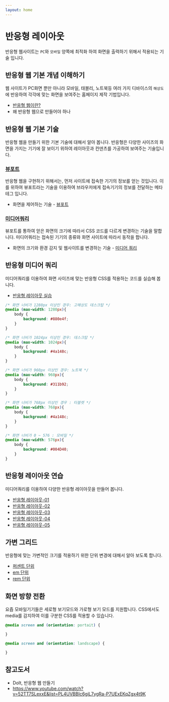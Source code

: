 ```yaml
---
layout: home
---
```


# 반응형 레이아웃
반응형 웹사이트는 `PC`와 `모바일` 양쪽에 최적화 하여 화면을 출력하기 위해서 적용되는 기술 입니다.


## 반응형 웹 기본 개념 이해하기
웹 사이트가 PC화면 뿐만 아니라 모바일, 태블리, 노트북등 여러 가지 디바이스의 `해상도`에 반응하여 각각에 맞는 화면을 보여주는 홈페이지 제작 기법입니다.

* [반응형 웹이란?](/response/res)
* 왜 반응형 웹으로 만들어야 하나



## 반응형 웹 기본 기술
반응형 웹을 만들기 위한 기본 기술에 대해서 알아 봅니다. 반응형은 다양한 사이즈의 화면을 가지는 기기에 잘 보이기 위하여 레이아웃과 컨덴츠를 가공하여 보여주는 기술입니다.

### [뷰포트](/response/viewport)
반응형 웹을 구현하기 위해서는, 먼저 사이트에 접속한 기기의 정보를 얻는 것입니다. 이를 위하여 뷰포트라는 기술을 이용하여 브라우저에게 접속기기의 정보를 전달하는 메타테그 입니다.

* 화면을 제어하는 기술 -  [뷰포트](/response/viewport)  



### [미디어쿼리](/response/media)
뷰포트를 통하여 얻은 화면의 크기에 따라서 CSS 코드를 다르게 변경하는 기술을 말합니다. 미디어쿼리는 접속된 기기의 종류와 화면 사이트에 따라서 동작을 합니다.

* 화면의 크기와 환경 감지 및 웹사이트를 변경하는 기술 - [미디어 쿼리](/response/media)  




## 반응형 미디어 쿼리
미디어쿼리를 이용하여 화면 사이즈에 맞는 반응형 CSS를 적용하는 코드를 실습해 봅니다.

* [반응형 레이아웃 실습](sample/res-layout-media.htm)

```css
/* 화면 너비가 1280px 이상인 경우: 고해상도 데스크탑 */
@media (max-width: 1280px){
    body {
        background: #880e4f;
    }
}

/* 화면 너비가 1024px 이상인 경우: 데스크탑 */
@media (max-width: 1024px){
    body {
        background: #4a148c;
    }
}

/* 화면 너비가 960px 이상인 경우: 노트북 */
@media (max-width: 960px){
    body {
        background: #311b92;
    }
}

/* 화면 너비가 768px 이상인 경우 : 타블렛 */
@media (max-width: 768px){
    body {
        background: #4a148c;
    }
}

/* 화면 너비가 0 ~ 576 : 모바일 */
@media (max-width: 576px){
    body {
        background: #004D40;
    }
}
```


## 반응형 레이아웃 연습
미디어쿼리를 이용하여 다양한 반응형 레이아웃을 만들어 봅니다.

* [반응형 레이아웃-01](sample/res1.htm)
* [반응형 레이아웃-02](sample/res2.htm)
* [반응형 레이아웃-03](sample/res3.htm)
* [반응형 레이아웃-04](sample/res4.htm)
* [반응형 레이아웃-05](sample/res5.htm)


## 가변 그리드
반응형에 맞는 가변적인 크기를 적용하기 위한 단위 변경에 대해서 알아 보도록 합니다.

* [퍼센트 단위](/response/fluid)
* [em 단위](/response/fluid)
* [rem 단위](/response/fluid)


## 화면 방향 전환
요즘 모바일기기들은 세로형 보기모드와 가로형 보기 모드를 지원합니다. CSS에서도 media를 감지하여 이를 구분한 CSS를 적용할 수 있습니다.

```css
@media screen and (orientation: portait) {

}

@media screen and (orientation: landscape) {

}
```



## 참고도서
* DoIt, 반응형 웹 만들기
* https://www.youtube.com/watch?v=52TT7SLexxE&list=PL4UVBBIc6giL7ygRa-P7UExEKqZgx4t9K